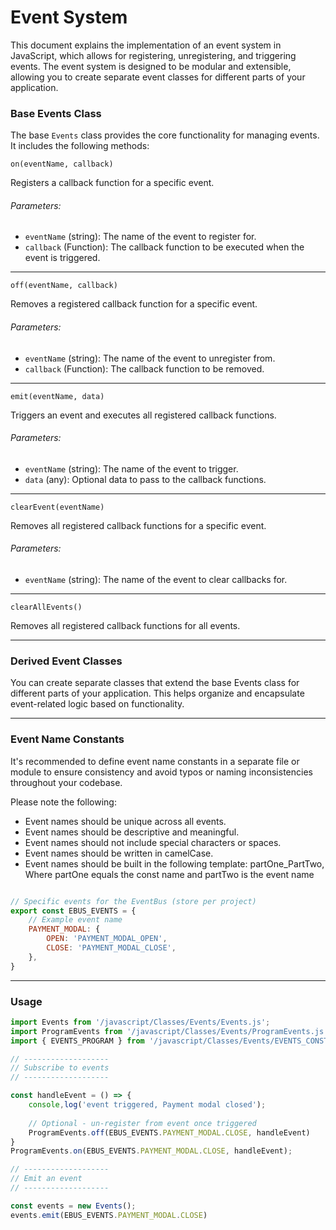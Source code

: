 
# Event System

This document explains the implementation of an event system in JavaScript, which allows for registering, unregistering, and triggering events. The event system is designed to be modular and extensible, allowing you to create separate event classes for different parts of your application.

### Base Events Class

The base `Events` class provides the core functionality for managing events. It includes the following methods:

`on(eventName, callback)`

Registers a callback function for a specific event.

###### Parameters:
- `eventName` (string): The name of the event to register for.
- `callback` (Function): The callback function to be executed when the event is triggered.

---

`off(eventName, callback)`

Removes a registered callback function for a specific event.

###### Parameters:

- `eventName` (string): The name of the event to unregister from.
- `callback` (Function): The callback function to be removed.

---

`emit(eventName, data)`

Triggers an event and executes all registered callback functions.

###### Parameters:

- `eventName` (string): The name of the event to trigger.
- `data` (any): Optional data to pass to the callback functions.

---

`clearEvent(eventName)`

Removes all registered callback functions for a specific event.

###### Parameters:

- `eventName` (string): The name of the event to clear callbacks for.

---

`clearAllEvents()`

Removes all registered callback functions for all events.

---

### Derived Event Classes

You can create separate classes that extend the base Events class for different parts of your application. This helps organize and encapsulate event-related logic based on functionality.

---

### Event Name Constants

It's recommended to define event name constants in a separate file or module to ensure consistency and avoid typos or naming inconsistencies throughout your codebase.

Please note the following:
- Event names should be unique across all events.
- Event names should be descriptive and meaningful.
- Event names should not include special characters or spaces.
- Event names should be written in camelCase.
- Event names should be built in the following template: partOne_PartTwo, Where partOne equals the const name and partTwo is the event name

```javascript

// Specific events for the EventBus (store per project)
export const EBUS_EVENTS = {
    // Example event name
    PAYMENT_MODAL: {
        OPEN: 'PAYMENT_MODAL_OPEN',
        CLOSE: 'PAYMENT_MODAL_CLOSE',
    },
}
```

---

### Usage

```javascript
import Events from '/javascript/Classes/Events/Events.js';
import ProgramEvents from '/javascript/Classes/Events/ProgramEvents.js';
import { EVENTS_PROGRAM } from '/javascript/Classes/Events/EVENTS_CONST.js';

// -------------------
// Subscribe to events
// -------------------

const handleEvent = () => {
    console,log('event triggered, Payment modal closed');
    
    // Optional - un-register from event once triggered
    ProgramEvents.off(EBUS_EVENTS.PAYMENT_MODAL.CLOSE, handleEvent)
}
ProgramEvents.on(EBUS_EVENTS.PAYMENT_MODAL.CLOSE, handleEvent);

// -------------------
// Emit an event
// -------------------

const events = new Events();
events.emit(EBUS_EVENTS.PAYMENT_MODAL.CLOSE)
```